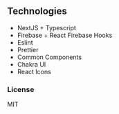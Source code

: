 ## Technologies

- NextJS + Typescript
- Firebase + React Firebase Hooks
- Eslint
- Prettier
- Common Components
- Chakra UI
- React Icons

### License

MIT
